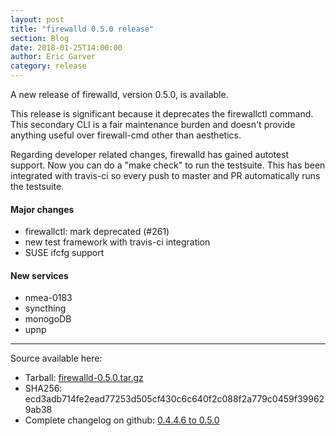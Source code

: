 ```yaml
---
layout: post
title: "firewalld 0.5.0 release"
section: Blog
date: 2018-01-25T14:00:00
author: Eric Garver
category: release
---
```


A new release of firewalld, version 0.5.0, is available.

This release is significant because it deprecates the firewallctl command. This
secondary CLI is a fair maintenance burden and doesn't provide anything useful
over firewall-cmd other than aesthetics.

Regarding developer related changes, firewalld has gained autotest support. Now
you can do a "make check" to run the testsuite. This has been integrated with
travis-ci so every push to master and PR automatically runs the testsuite.

#### Major changes

- firewallctl: mark deprecated (#261)
- new test framework with travis-ci integration
- SUSE ifcfg support

#### New services

- nmea-0183
- syncthing
- monogoDB
- upnp

-----

Source available here:

 * Tarball: [firewalld-0.5.0.tar.gz](https://github.com/firewalld/firewalld/archive/v0.5.0.tar.gz)
 * SHA256: ecd3adb714fe2ead77253d505cf430c6c640f2c088f2a779c0459f399629ab38
 * Complete changelog on github: [0.4.4.6 to 0.5.0](https://github.com/firewalld/firewalld/compare/v0.4.4.6...v0.5.0)
